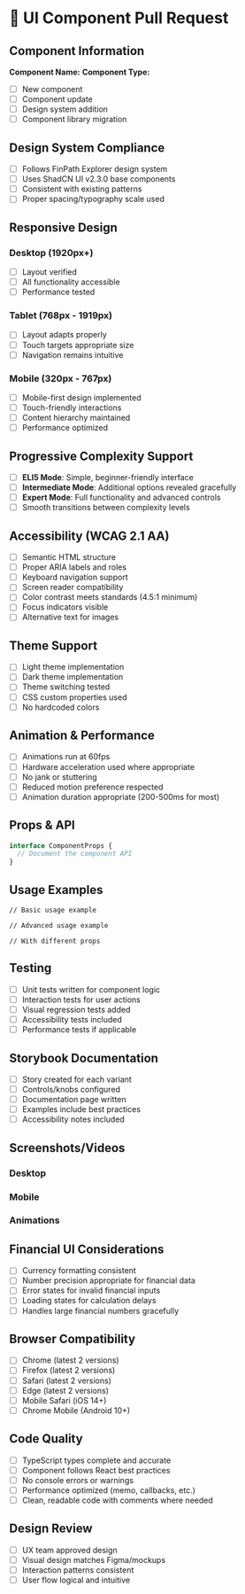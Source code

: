# 🎨 UI Component Pull Request

## Component Information
**Component Name:** 
**Component Type:** 
- [ ] New component
- [ ] Component update
- [ ] Design system addition
- [ ] Component library migration

## Design System Compliance
- [ ] Follows FinPath Explorer design system
- [ ] Uses ShadCN UI v2.3.0 base components
- [ ] Consistent with existing patterns
- [ ] Proper spacing/typography scale used

## Responsive Design
### Desktop (1920px+)
- [ ] Layout verified
- [ ] All functionality accessible
- [ ] Performance tested

### Tablet (768px - 1919px)
- [ ] Layout adapts properly
- [ ] Touch targets appropriate size
- [ ] Navigation remains intuitive

### Mobile (320px - 767px)
- [ ] Mobile-first design implemented
- [ ] Touch-friendly interactions
- [ ] Content hierarchy maintained
- [ ] Performance optimized

## Progressive Complexity Support
- [ ] **ELI5 Mode**: Simple, beginner-friendly interface
- [ ] **Intermediate Mode**: Additional options revealed gracefully
- [ ] **Expert Mode**: Full functionality and advanced controls
- [ ] Smooth transitions between complexity levels

## Accessibility (WCAG 2.1 AA)
- [ ] Semantic HTML structure
- [ ] Proper ARIA labels and roles
- [ ] Keyboard navigation support
- [ ] Screen reader compatibility
- [ ] Color contrast meets standards (4.5:1 minimum)
- [ ] Focus indicators visible
- [ ] Alternative text for images

## Theme Support
- [ ] Light theme implementation
- [ ] Dark theme implementation
- [ ] Theme switching tested
- [ ] CSS custom properties used
- [ ] No hardcoded colors

## Animation & Performance
- [ ] Animations run at 60fps
- [ ] Hardware acceleration used where appropriate
- [ ] No jank or stuttering
- [ ] Reduced motion preference respected
- [ ] Animation duration appropriate (200-500ms for most)

## Props & API
```typescript
interface ComponentProps {
  // Document the component API
}
```

## Usage Examples
```tsx
// Basic usage example

// Advanced usage example

// With different props
```

## Testing
- [ ] Unit tests written for component logic
- [ ] Interaction tests for user actions
- [ ] Visual regression tests added
- [ ] Accessibility tests included
- [ ] Performance tests if applicable

## Storybook Documentation
- [ ] Story created for each variant
- [ ] Controls/knobs configured
- [ ] Documentation page written
- [ ] Examples include best practices
- [ ] Accessibility notes included

## Screenshots/Videos
### Desktop
<!-- Add screenshots of desktop view -->

### Mobile
<!-- Add screenshots of mobile view -->

### Animations
<!-- Add video/GIF of animations if applicable -->

## Financial UI Considerations
- [ ] Currency formatting consistent
- [ ] Number precision appropriate for financial data
- [ ] Error states for invalid financial inputs
- [ ] Loading states for calculation delays
- [ ] Handles large financial numbers gracefully

## Browser Compatibility
- [ ] Chrome (latest 2 versions)
- [ ] Firefox (latest 2 versions)
- [ ] Safari (latest 2 versions)
- [ ] Edge (latest 2 versions)
- [ ] Mobile Safari (iOS 14+)
- [ ] Chrome Mobile (Android 10+)

## Code Quality
- [ ] TypeScript types complete and accurate
- [ ] Component follows React best practices
- [ ] No console errors or warnings
- [ ] Performance optimized (memo, callbacks, etc.)
- [ ] Clean, readable code with comments where needed

## Design Review
- [ ] UX team approved design
- [ ] Visual design matches Figma/mockups
- [ ] Interaction patterns consistent
- [ ] User flow logical and intuitive